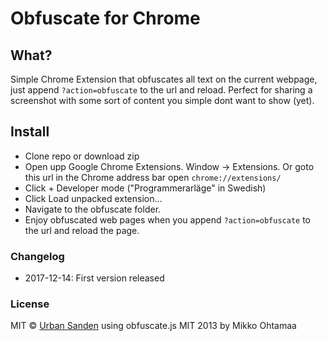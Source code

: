 # Obfuscate for Chrome

## What?
Simple Chrome Extension that obfuscates all text on the current webpage, just append `?action=obfuscate` to the url and reload. Perfect for sharing a screenshot with some sort of content you simple dont want to show (yet).

## Install

+ Clone repo or download zip
+ Open upp Google Chrome Extensions. Window → Extensions. Or goto this url in the Chrome address bar open ``chrome://extensions/``
+ Click + Developer mode ("Programmerarläge" in Swedish)
+ Click Load unpacked extension…
+ Navigate to the obfuscate folder.
+ Enjoy obfuscated web pages when you append `?action=obfuscate` to the url and reload the page.

### Changelog
+ 2017-12-14: First version released

### License

MIT © [Urban Sanden](https://sprintworks.se) using obfuscate.js MIT 2013 by Mikko Ohtamaa
